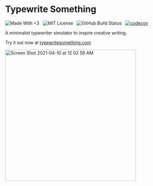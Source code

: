 # Typewrite Something

![Made With <3](http://img.shields.io/badge/madewith-<3-red.svg?style=flat)
&nbsp;
![MIT License](http://img.shields.io/badge/license-MIT-lightgrey.svg)
&nbsp;
![GitHub Build Status](https://github.com/bozdoz/typewritesomething/actions/workflows/test-workflow.yml/badge.svg?branch=master)
&nbsp;
[![codecov](https://codecov.io/gh/bozdoz/typewritesomething/branch/staging/graph/badge.svg?token=5QGFIHRGBG)](https://codecov.io/gh/bozdoz/typewritesomething)
&nbsp;

A minimalist typewriter simulator to inspire creative writing.

Try it out now at [typewritesomething.com](https://typewritesomething.com)

<img width="419" alt="Screen Shot 2021-04-10 at 12 02 56 AM" src="https://user-images.githubusercontent.com/1410985/114257815-ca1e6380-9998-11eb-8626-fb561da639f6.png">
